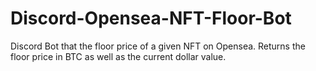 # Discord-Opensea-NFT-Floor-Bot
Discord Bot that the floor price of a given NFT on Opensea. Returns the floor price in BTC as well as the current dollar value.
